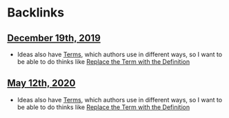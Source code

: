 
# Backlinks
## [December 19th, 2019](<December 19th, 2019.md>)
- Ideas also have [Terms](<Terms.md>), which authors use in different ways, so I want to be able to do thinks like [Replace the Term with the Definition](<Replace the Term with the Definition.md>)

## [May 12th, 2020](<May 12th, 2020.md>)
- Ideas also have [Terms](<Terms.md>), which authors use in different ways, so I want to be able to do thinks like [Replace the Term with the Definition](<Replace the Term with the Definition.md>)

